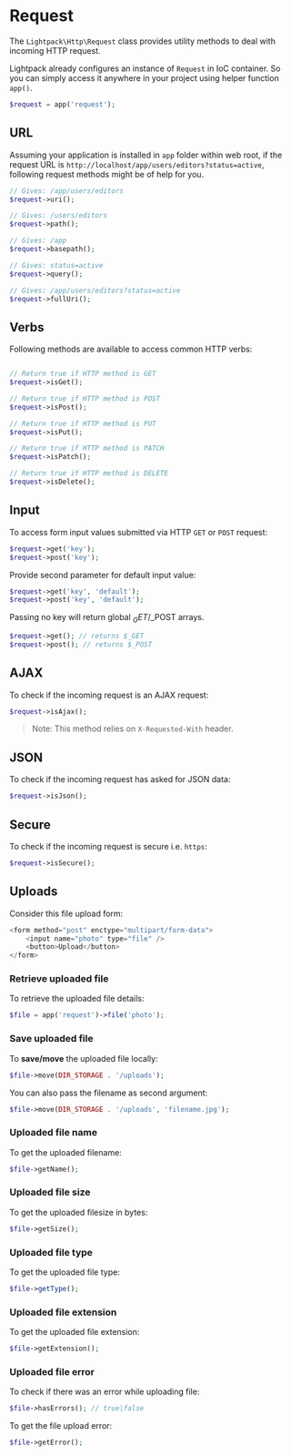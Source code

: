 # Request

The <code>Lightpack\Http\Request</code> class provides utility methods to deal with
incoming HTTP request. 

Lightpack already configures an instance of <code>Request</code> in IoC container.
So you can simply access it anywhere in your project using helper function <code>app()</code>.
```php
$request = app('request');
```

## URL

Assuming your application is installed in <code>app</code> folder within web root, if 
the request URL is <code>http://localhost/app/users/editors?status=active</code>, following
request methods might be of help for you.

```php
// Gives: /app/users/editors
$request->uri();

// Gives: /users/editors
$request->path();

// Gives: /app
$request->basepath();

// Gives: status=active
$request->query();

// Gives: /app/users/editors?status=active
$request->fullUri();
```

## Verbs

Following methods are available to access common HTTP verbs:

```php

// Return true if HTTP method is GET
$request->isGet(); 

// Return true if HTTP method is POST
$request->isPost();

// Return true if HTTP method is PUT
$request->isPut();

// Return true if HTTP method is PATCH
$request->isPatch();

// Return true if HTTP method is DELETE
$request->isDelete();
```

## Input

To access form input values submitted via HTTP <code>GET</code> or <code>POST</code>
request:

```php
$request->get('key');
$request->post('key');
```

Provide second parameter for default input value:

```php
$request->get('key', 'default');
$request->post('key', 'default');
```

Passing no key will return global $_GET/$_POST arrays.

```php
$request->get(); // returns $_GET
$request->post(); // returns $_POST
```

## AJAX

To check if the incoming request is an AJAX request:

```php
$request->isAjax();
```

> Note: This method relies on <code>X-Requested-With</code> header.

## JSON

To check if the incoming request has asked for JSON data:

```php
$request->isJson();
```

## Secure

To check if the incoming request is secure i.e. <code>https</code>:

```php
$request->isSecure();
```

## Uploads

Consider this file upload form:

```php
<form method="post" enctype="multipart/form-data">
    <input name="photo" type="file" />
    <button>Upload</button>
</form>
```

### Retrieve uploaded file

To retrieve the uploaded file details:

```php
$file = app('request')->file('photo');
```

### Save uploaded file

To **save/move** the uploaded file locally:

```php
$file->move(DIR_STORAGE . '/uploads');
```

You can also pass the filename as second argument:

```php
$file->move(DIR_STORAGE . '/uploads', 'filename.jpg');
```

### Uploaded file name

To get the uploaded filename:

```php
$file->getName();
```

### Uploaded file size

To get the uploaded filesize in bytes:

```php
$file->getSize();
```

### Uploaded file type

To get the uploaded file type:

```php
$file->getType();
```

### Uploaded file extension

To get the uploaded file extension:

```php
$file->getExtension();
```

### Uploaded file error

To check if there was an error while uploading file:

```php
$file->hasErrors(); // true|false
```

To get the file upload error:

```php
$file->getError();
```